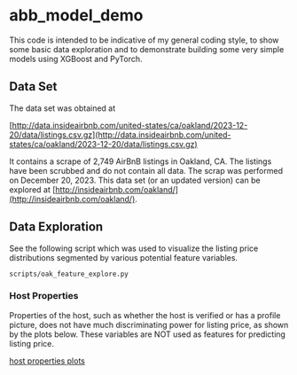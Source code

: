 # abb_model_demo

This code is intended to be indicative of my general coding style,
to show some basic data exploration and to demonstrate building
some very simple models using XGBoost and PyTorch.

## Data Set

The data set was obtained at

[http://data.insideairbnb.com/united-states/ca/oakland/2023-12-20/data/listings.csv.gz](http://data.insideairbnb.com/united-states/ca/oakland/2023-12-20/data/listings.csv.gz)

It contains a scrape of 2,749 AirBnB listings in Oakland, CA. The listings have been scrubbed and do not contain all data. The scrap was performed on December 20, 2023. This data set (or an updated version) can be explored at [http://insideairbnb.com/oakland/](http://insideairbnb.com/oakland/).

## Data Exploration

See the following script which was used to visualize the listing price distributions segmented by various potential feature variables.

    scripts/oak_feature_explore.py 

### Host Properties

Properties of the host, such as whether the host is verified or has a profile picture, does not have much discriminating power for listing price, as shown by the plots below. These variables are NOT used as features for predicting listing price.

[host properties plots](abb_model_demo/data/plots/host_tf_props_oaklist.png)




